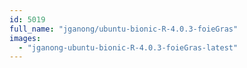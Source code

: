```yaml
---
id: 5019
full_name: "jganong/ubuntu-bionic-R-4.0.3-foieGras"
images: 
  - "jganong-ubuntu-bionic-R-4.0.3-foieGras-latest"
---
```

